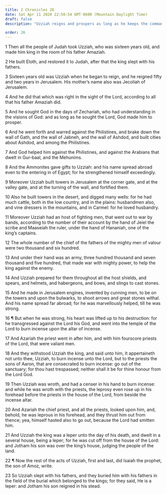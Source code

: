 ```yaml
---
title: 2 Chronicles 26
date: Sat Apr 11 2020 22:50:54 GMT-0600 (Mountain Daylight Time)
draft: false
description: "Uzziah reigns and prospers as long as he keeps the commandments—He transgresses, attempts to burn incense upon the altar, and is cursed with leprosy."

order: 26
---
```

    
1 Then all the people of Judah took Uzziah, who was sixteen years old, and made him king in the room of his father Amaziah.

2 He built Eloth, and restored it to Judah, after that the king slept with his fathers.

3 Sixteen years old was Uzziah when he began to reign, and he reigned fifty and two years in Jerusalem. His mother’s name also was Jecoliah of Jerusalem.

4 And he did that which was right in the sight of the Lord, according to all that his father Amaziah did.

5 And he sought God in the days of Zechariah, who had understanding in the visions of God: and as long as he sought the Lord, God made him to prosper.

6 And he went forth and warred against the Philistines, and brake down the wall of Gath, and the wall of Jabneh, and the wall of Ashdod, and built cities about Ashdod, and among the Philistines.

7 And God helped him against the Philistines, and against the Arabians that dwelt in Gur-baal, and the Mehunims.

8 And the Ammonites gave gifts to Uzziah: and his name spread abroad even to the entering in of Egypt; for he strengthened himself exceedingly.

9 Moreover Uzziah built towers in Jerusalem at the corner gate, and at the valley gate, and at the turning of the wall, and fortified them.

10 Also he built towers in the desert, and digged many wells: for he had much cattle, both in the low country, and in the plains: husbandmen also, and vine dressers in the mountains, and in Carmel: for he loved husbandry.

11 Moreover Uzziah had an host of fighting men, that went out to war by bands, according to the number of their account by the hand of Jeiel the scribe and Maaseiah the ruler, under the hand of Hananiah, one of the king’s captains.

12 The whole number of the chief of the fathers of the mighty men of valour were two thousand and six hundred.

13 And under their hand was an army, three hundred thousand and seven thousand and five hundred, that made war with mighty power, to help the king against the enemy.

14 And Uzziah prepared for them throughout all the host shields, and spears, and helmets, and habergeons, and bows, and slings to cast stones.

15 And he made in Jerusalem engines, invented by cunning men, to be on the towers and upon the bulwarks, to shoot arrows and great stones withal. And his name spread far abroad; for he was marvellously helped, till he was strong.

16 ¶ But when he was strong, his heart was lifted up to his destruction: for he transgressed against the Lord his God, and went into the temple of the Lord to burn incense upon the altar of incense.

17 And Azariah the priest went in after him, and with him fourscore priests of the Lord, that were valiant men.

18 And they withstood Uzziah the king, and said unto him, It appertaineth not unto thee, Uzziah, to burn incense unto the Lord, but to the priests the sons of Aaron, that are consecrated to burn incense: go out of the sanctuary; for thou hast trespassed; neither shall it be for thine honour from the Lord God.

19 Then Uzziah was wroth, and had a censer in his hand to burn incense: and while he was wroth with the priests, the leprosy even rose up in his forehead before the priests in the house of the Lord, from beside the incense altar.

20 And Azariah the chief priest, and all the priests, looked upon him, and, behold, he was leprous in his forehead, and they thrust him out from thence; yea, himself hasted also to go out, because the Lord had smitten him.

21 And Uzziah the king was a leper unto the day of his death, and dwelt in a several house, being a leper; for he was cut off from the house of the Lord: and Jotham his son was over the king’s house, judging the people of the land.

22 ¶ Now the rest of the acts of Uzziah, first and last, did Isaiah the prophet, the son of Amoz, write.

23 So Uzziah slept with his fathers, and they buried him with his fathers in the field of the burial which belonged to the kings; for they said, He is a leper: and Jotham his son reigned in his stead.
